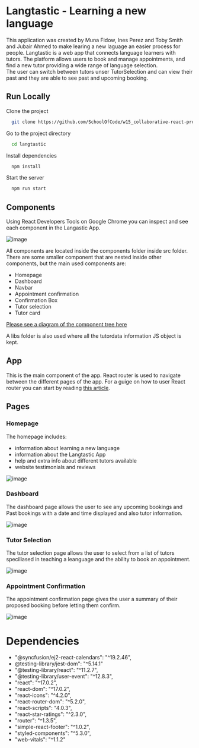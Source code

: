 # Langtastic - Learning a new language

This application was created by Muna Fidow, Ines Perez and Toby Smith and Jubair Ahmed to make learing a new laguage an easier process for people.
Langtastic is a web app that connects language learners with tutors. The platform allows users to book and manage appointments, and find a new tutor providing a wide range of language selection.  
The user can switch between tutors unser TutorSelection and can view their past and they are able to see past and upcoming booking.

## Run Locally

Clone the project

```bash
  git clone https://github.com/SchoolOfCode/w15_collaborative-react-project-langtastic-group-a.git
```

Go to the project directory

```bash
  cd langtastic
```

Install dependencies

```bash
  npm install
```

Start the server

```bash
  npm run start
```

## Components

Using React Developers Tools on Google Chrome you can inspect and see each component in the Langastic App.

![image](https://user-images.githubusercontent.com/81432036/126900751-2b8a5a26-a313-417c-9a10-79e0d5f15044.png)

All components are located inside the components folder inside src folder. There are some smaller component that are nested inside other components, but the main used components are:

- Homepage
- Dashboard
- Navbar
- Appointment confirmation
- Confirmation Box
- Tutor selection
- Tutor card

[Please see a diagram of the component tree here](https://www.figma.com/file/uDF5HrQbouWqzKtDLctDEb/Langtastic-Component-Tree?node-id=0%3A1)

A libs folder is also used where all the tutordata information JS object is kept.

## App

This is the main component of the app. React router is used to navigate between the different pages of the app. For a guige on how to user React router you can start by reading [this article](https://medium.com/@mareena_codes/a-simple-guide-to-using-react-router-aecbf2410a76).

## Pages

### Homepage

The homepage includes:

- information about learning a new language
- information about the Langtastic App
- help and extra info about different tutors available
- website testimonials and reviews

![image](https://user-images.githubusercontent.com/81432036/126901444-77431bbf-ecaf-4bed-afc4-b64956e7af39.png)

### Dashboard

The dashboard page allows the user to see any upcoming bookings and Past bookings with a date and time displayed and also tutor information.

![image](https://user-images.githubusercontent.com/81432036/126901542-eb01cef8-7659-4849-b591-cfcf2aedeb9a.png)

### Tutor Selection

The tutor selection page allows the user to select from a list of tutors speciliased in teaching a leanguage and the ability to book an appointment.

![image](https://user-images.githubusercontent.com/81432036/126901615-c767678b-bbf6-4a63-b058-14e4df953802.png)

### Appointment Confirmation

The appointment confirmation page gives the user a summary of their proposed booking before letting them confirm.

![image](https://user-images.githubusercontent.com/81432036/126901660-72483d8e-fa4c-4806-a3db-daa148c88ce2.png)

# Dependencies

- "@syncfusion/ej2-react-calendars": "^19.2.46",
- @testing-library/jest-dom": "^5.14.1"
- "@testing-library/react": "^11.2.7",
- "@testing-library/user-event": "^12.8.3",
- "react": "^17.0.2",
- "react-dom": "^17.0.2",
- "react-icons": "^4.2.0",
- "react-router-dom": "^5.2.0",
- "react-scripts": "4.0.3",
- "react-star-ratings": "^2.3.0",
- "router": "^1.3.5",
- "simple-react-footer": "^1.0.2",
- "styled-components": "^5.3.0",
- "web-vitals": "^1.1.2"
